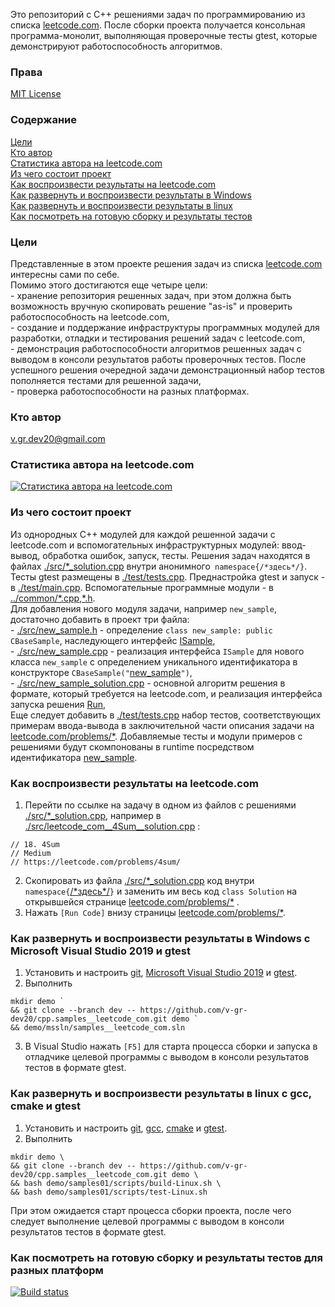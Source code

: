 Это репозиторий с С++ решениями задач по программированию из списка [leetcode.com](https://leetcode.com/problemset/all/).
После сборки проекта получается консольная программа-монолит, выполняющая проверочные тесты gtest, которые демонстрируют работоспособность алгоритмов.

### Права
[MIT License](LICENSE)

### Содержание
[ Цели ](#goals)\
[ Кто автор ](#author)\
[ Статистика автора на leetcode.com ](#stats)\
[ Из чего состоит проект ](#consist)\
[ Как воспроизвести результаты на leetcode.com ](#leetcode)\
[ Как развернуть и воспроизвести результаты в Windows ](#windows)\
[ Как развернуть и воспроизвести результаты в linux ](#linux)\
[ Как посмотреть на готовую сборку и результаты тестов ](#build)

<a id="goals"></a>
### Цели
Представленные в этом проекте решения задач из списка [leetcode.com](https://leetcode.com/problemset/all/) интересны сами по себе.\
Помимо этого достигаются еще четыре цели:\
	- хранение репозитория решенных задач, при этом должна быть возможность вручную скопировать решение "as-is" и проверить работоспособность на leetcode.com,\
	- создание и поддержание инфраструктуры программных модулей для разработки, отладки и тестирования решений задач с leetcode.com,\
	- демонстрация работоспособности алгоритмов решенных задач с выводом в консоли результатов работы проверочных тестов. После успешного решения очередной задачи демонстрационный набор тестов пополняется тестами для решенной задачи,\
	- проверка работоспособности на разных платформах.

<a id="author"></a>
### Кто автор
v.gr.dev20@gmail.com

<a id="stats"></a>
### Статистика автора на leetcode.com
[![Статистика автора на leetcode.com](https://leetcode-stats-six.vercel.app/api?username=v-gr-dev20)](https://leetcode.com/v-gr-dev20/)

<a id="consist"></a>
### Из чего состоит проект
Из однородных C++ модулей для каждой решенной задачи с leetcode.com и вспомогательных инфраструктурных модулей: ввод-вывод, обработка ошибок, запуск, тесты. Решения задач находятся в файлах [./src/\*_solution.cpp](samples01/src) внутри анонимного``` namespace{/*здесь*/}```. Тесты gtest размещены в [./test/tests.cpp](samples01/test/tests.cpp). Преднастройка gtest и запуск - в [./test/main.cpp](samples01/test/main.cpp). Вспомогательные программные модули - в [../common/\*.cpp,\*.h](common).\
Для добавления нового модуля задачи, например ```new_sample```, достаточно добавить в проект три файла:\
	- [./src/new_sample.h](samples01/src/new_sample.h) - определение ```class new_sample: public CBaseSample```, наследующего интерфейс [ISample](common/BaseSample.h#L13-L25),\
	- [./src/new_sample.cpp](samples01/src/new_sample.cpp) - реализация интерфейса ```ISample``` для нового класса ```new_sample``` с определением уникального идентификатора в конструкторе ```CBaseSample("```[new_sample](samples01/src/new_sample.cpp#:~:text=%3A%20CBaseSample(-,%22new_sample%22,-))```")```,\
	- [./src/new_sample_solution.cpp](samples01/src/new_sample_solution.cpp) - основной алгоритм решения в формате, который требуется на leetcode.com, и реализация интерфейса запуска решения [Run](samples01/src/new_sample_solution.cpp#L22-L25),\
 Еще следует добавить в [./test/tests.cpp](samples01/test/tests.cpp#L10-L19) набор тестов, соответствующих примерам ввода-вывода в заключительной части описания задачи на [leetcode.com/problems/*](https://leetcode.com/problems/4sum/). Добавляемые тесты и модули примеров с решениями будут скомпонованы в runtime посредством идентификатора [new_sample](samples01/test/tests.cpp#:~:text=TEST(-,new_sample,-%2C%20EXPECT_EQ01%20)%20%7B).

<a id="leetcode"></a>
### Как воспроизвести результаты на leetcode.com
1. Перейти по ссылке на задачу в одном из файлов с решениями [./src/*_solution.cpp](samples01/src), например в [./src/leetcode_com__4Sum__solution.cpp](samples01/src/leetcode_com__4Sum__solution.cpp#L1-L3) :
```
// 18. 4Sum
// Medium
// https://leetcode.com/problems/4sum/
```
2. Скопировать из файла [./src/*_solution.cpp](samples01/src/leetcode_com__4Sum__solution.cpp) код внутри ```namespace{```[/\*здесь\*/](samples01/src/leetcode_com__4Sum__solution.cpp#L33-L92)```}```
 и заменить им весь код ```class Solution``` на открывшейся странице [leetcode.com/problems/*](https://leetcode.com/problems/4sum/) .
3. Нажать ```[Run Code]``` внизу страницы [leetcode.com/problems/*](https://leetcode.com/problems/4sum/).

<a id="windows"></a>
### Как развернуть и воспроизвести результаты в Windows c Microsoft Visual Studio 2019 и gtest
1. Установить и настроить [git](https://git-scm.com/book/ru/v2/%D0%92%D0%B2%D0%B5%D0%B4%D0%B5%D0%BD%D0%B8%D0%B5-%D0%A3%D1%81%D1%82%D0%B0%D0%BD%D0%BE%D0%B2%D0%BA%D0%B0-Git), [Microsoft Visual Studio 2019](https://docs.microsoft.com/ru-ru/visualstudio/install/install-visual-studio?view=vs-2019) и [gtest](https://docs.microsoft.com/ru-ru/visualstudio/test/how-to-use-google-test-for-cpp?view=vs-2019).
2. Выполнить
```
mkdir demo `
&& git clone --branch dev -- https://github.com/v-gr-dev20/cpp.samples__leetcode_com.git demo `
&& demo/mssln/samples__leetcode_com.sln
```
3. В Visual Studio нажать ```[F5]``` для старта процесса сборки и запуска в отладчике целевой программы с выводом в консоли результатов тестов в формате gtest.

<a id="linux"></a>
### Как развернуть и воспроизвести результаты в linux с gcc, cmake и gtest
1. Установить и настроить [git](https://git-scm.com/book/ru/v2/%D0%92%D0%B2%D0%B5%D0%B4%D0%B5%D0%BD%D0%B8%D0%B5-%D0%A3%D1%81%D1%82%D0%B0%D0%BD%D0%BE%D0%B2%D0%BA%D0%B0-Git), [gcc](https://gcc.gnu.org/), [cmake](https://cmake.org/install/) и [gtest](https://github.com/google/googletest/tree/master/googletest#readme).
2. Выполнить
```
mkdir demo \
&& git clone --branch dev -- https://github.com/v-gr-dev20/cpp.samples__leetcode_com.git demo \
&& bash demo/samples01/scripts/build-Linux.sh \
&& bash demo/samples01/scripts/test-Linux.sh
```
При этом ожидается старт процесса сборки проекта, после чего следует выполнение целевой программы с выводом в консоли результатов тестов в формате gtest.

<a id="build"></a>
### Как посмотреть на готовую сборку и результаты тестов для разных платформ
[![Build status](https://ci.appveyor.com/api/projects/status/j1t6h0x4o1cywss7?svg=true)](https://ci.appveyor.com/project/v-gr-dev20/cpp-samples-leetcode-com)
